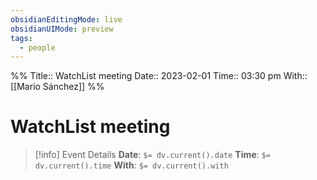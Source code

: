 ```yaml
---
obsidianEditingMode: live
obsidianUIMode: preview
tags:
  - people
---
```


%%
Title:: WatchList meeting
Date:: 2023-02-01
Time:: 03:30 pm
With:: [[Mario Sánchez]]
%%

# WatchList meeting

> [!info] Event Details
> **Date**: `$= dv.current().date`
> **Time**: `$= dv.current().time`
> **With**: `$= dv.current().with`
